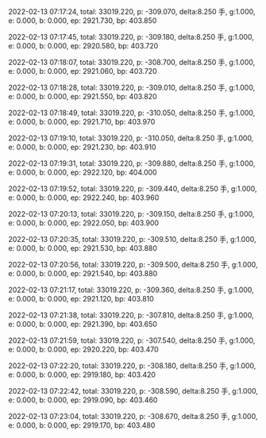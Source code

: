 2022-02-13 07:17:24, total: 33019.220, p: -309.070, delta:8.250 手, g:1.000, e: 0.000, b: 0.000, ep: 2921.730, bp: 403.850

2022-02-13 07:17:45, total: 33019.220, p: -309.180, delta:8.250 手, g:1.000, e: 0.000, b: 0.000, ep: 2920.580, bp: 403.720

2022-02-13 07:18:07, total: 33019.220, p: -308.700, delta:8.250 手, g:1.000, e: 0.000, b: 0.000, ep: 2921.060, bp: 403.720

2022-02-13 07:18:28, total: 33019.220, p: -309.010, delta:8.250 手, g:1.000, e: 0.000, b: 0.000, ep: 2921.550, bp: 403.820

2022-02-13 07:18:49, total: 33019.220, p: -310.050, delta:8.250 手, g:1.000, e: 0.000, b: 0.000, ep: 2921.710, bp: 403.970

2022-02-13 07:19:10, total: 33019.220, p: -310.050, delta:8.250 手, g:1.000, e: 0.000, b: 0.000, ep: 2921.230, bp: 403.910

2022-02-13 07:19:31, total: 33019.220, p: -309.880, delta:8.250 手, g:1.000, e: 0.000, b: 0.000, ep: 2922.120, bp: 404.000

2022-02-13 07:19:52, total: 33019.220, p: -309.440, delta:8.250 手, g:1.000, e: 0.000, b: 0.000, ep: 2922.240, bp: 403.960

2022-02-13 07:20:13, total: 33019.220, p: -309.150, delta:8.250 手, g:1.000, e: 0.000, b: 0.000, ep: 2922.050, bp: 403.900

2022-02-13 07:20:35, total: 33019.220, p: -309.510, delta:8.250 手, g:1.000, e: 0.000, b: 0.000, ep: 2921.530, bp: 403.880

2022-02-13 07:20:56, total: 33019.220, p: -309.500, delta:8.250 手, g:1.000, e: 0.000, b: 0.000, ep: 2921.540, bp: 403.880

2022-02-13 07:21:17, total: 33019.220, p: -309.360, delta:8.250 手, g:1.000, e: 0.000, b: 0.000, ep: 2921.120, bp: 403.810

2022-02-13 07:21:38, total: 33019.220, p: -307.810, delta:8.250 手, g:1.000, e: 0.000, b: 0.000, ep: 2921.390, bp: 403.650

2022-02-13 07:21:59, total: 33019.220, p: -307.540, delta:8.250 手, g:1.000, e: 0.000, b: 0.000, ep: 2920.220, bp: 403.470

2022-02-13 07:22:20, total: 33019.220, p: -308.180, delta:8.250 手, g:1.000, e: 0.000, b: 0.000, ep: 2919.180, bp: 403.420

2022-02-13 07:22:42, total: 33019.220, p: -308.590, delta:8.250 手, g:1.000, e: 0.000, b: 0.000, ep: 2919.090, bp: 403.460

2022-02-13 07:23:04, total: 33019.220, p: -308.670, delta:8.250 手, g:1.000, e: 0.000, b: 0.000, ep: 2919.170, bp: 403.480
